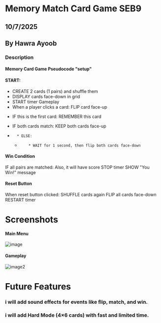 # Memory Match Card Game SEB9

## 10/7/2025

## By Hawra Ayoob

### **Description**
#### Memory Card Game Pseudocode "setup"

#### START:
- CREATE 2 cards (1 pairs) and shuffle them
- DISPLAY cards face-down in grid
- START timer
Gameplay
- When a player clicks a card: FLIP card face-up
   
* IF this is the first card: REMEMBER this card
  
* IF both cards match: KEEP both cards face-up
* 
        * ELSE:
  *
            * WAIT for 1 second, then flip both cards face-down

#### Win Condition
IF all pairs are matched:
Also, it will have score
    STOP timer
    SHOW "You Win!" message

#### Reset Button
When reset button clicked:
    SHUFFLE cards again
    FLIP all cards face-down
    RESTART timer

# Screenshots

#### Main Menu

![image](https://www.sourcecodester.com/sites/default/files/images/rems/mg1.png)

#### Gameplay

![image2](https://www.sourcecodester.com/sites/default/files/images/rems/mg_0.png)

# Future Features

### i will add sound effects for events like flip, match, and win.

### i will add Hard Mode (4×6 cards) with fast and limited time.

